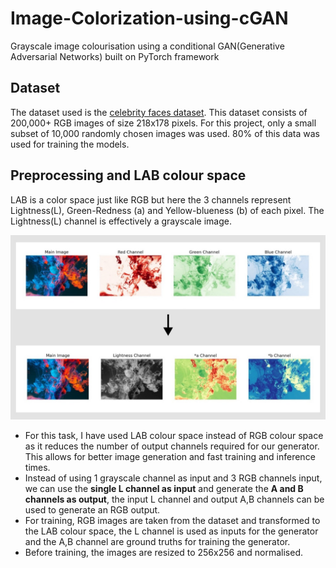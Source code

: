 # Image-Colorization-using-cGAN
Grayscale image colourisation using a conditional GAN(Generative Adversarial Networks) built on PyTorch framework

## Dataset 
The dataset used is the [celebrity faces dataset](https://www.kaggle.com/datasets/jessicali9530/celeba-dataset). This dataset consists of 200,000+ RGB images of size 218x178 pixels. For this project, only a small subset of 10,000 randomly chosen images was used. 80% of this data was used for training the models.

## Preprocessing and LAB colour space
LAB is a color space just like RGB but here the 3 channels represent Lightness(L), Green-Redness (a) and Yellow-blueness (b) of each pixel. The Lightness(L) channel is effectively a grayscale image.

<img src="https://github.com/aditya-gupta-04/Image-Colourisation-using-Conditional-GAN/blob/main/rgb-lab.jpg" width="600">

- For this task, I have used LAB colour space instead of RGB colour space as it reduces the number of output channels required for our generator. This allows for better image generation and fast training and inference times.
- Instead of using 1 grayscale channel as input and 3 RGB channels input, we can use the **single L channel as input** and generate the **A and B channels as output**, the input L channel and output A,B channels can be used to generate an RGB output.
- For training, RGB images are taken from the dataset and transformed to the LAB colour space, the L channel is used as inputs for the generator and the A,B channel are ground truths for training the generator.
- Before training, the images are resized to 256x256 and normalised.



